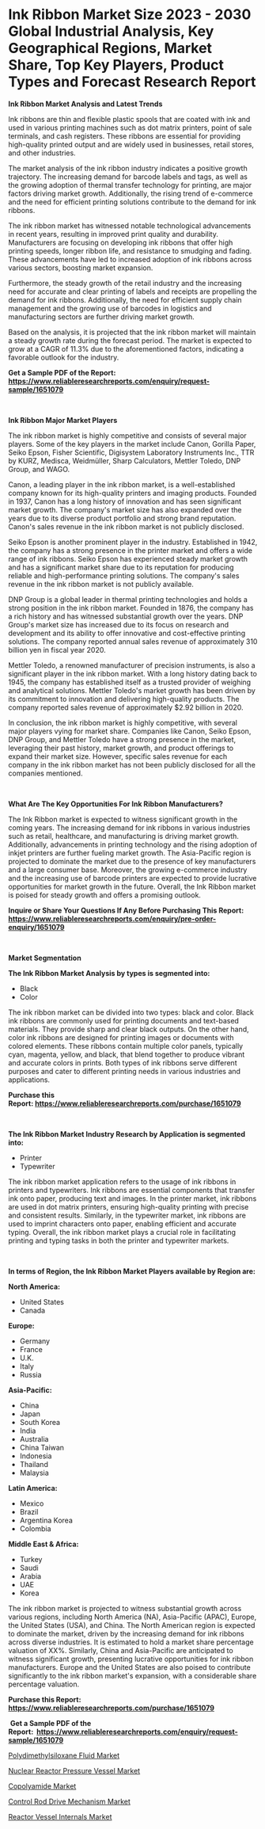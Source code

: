 <p><h1>Ink Ribbon Market Size 2023 - 2030 Global Industrial Analysis, Key Geographical Regions, Market Share, Top Key Players, Product Types and Forecast Research Report</h1></p><p><strong>Ink Ribbon Market Analysis and Latest Trends</strong></p>
<p><p>Ink ribbons are thin and flexible plastic spools that are coated with ink and used in various printing machines such as dot matrix printers, point of sale terminals, and cash registers. These ribbons are essential for providing high-quality printed output and are widely used in businesses, retail stores, and other industries.</p><p>The market analysis of the ink ribbon industry indicates a positive growth trajectory. The increasing demand for barcode labels and tags, as well as the growing adoption of thermal transfer technology for printing, are major factors driving market growth. Additionally, the rising trend of e-commerce and the need for efficient printing solutions contribute to the demand for ink ribbons.</p><p>The ink ribbon market has witnessed notable technological advancements in recent years, resulting in improved print quality and durability. Manufacturers are focusing on developing ink ribbons that offer high printing speeds, longer ribbon life, and resistance to smudging and fading. These advancements have led to increased adoption of ink ribbons across various sectors, boosting market expansion.</p><p>Furthermore, the steady growth of the retail industry and the increasing need for accurate and clear printing of labels and receipts are propelling the demand for ink ribbons. Additionally, the need for efficient supply chain management and the growing use of barcodes in logistics and manufacturing sectors are further driving market growth.</p><p>Based on the analysis, it is projected that the ink ribbon market will maintain a steady growth rate during the forecast period. The market is expected to grow at a CAGR of 11.3% due to the aforementioned factors, indicating a favorable outlook for the industry.</p></p>
<p><strong>Get a Sample PDF of the Report:&nbsp; <a href="https://www.reliableresearchreports.com/enquiry/request-sample/1651079">https://www.reliableresearchreports.com/enquiry/request-sample/1651079</a></strong></p>
<p>&nbsp;</p>
<p><strong>Ink Ribbon Major Market Players</strong></p>
<p><p>The ink ribbon market is highly competitive and consists of several major players. Some of the key players in the market include Canon, Gorilla Paper, Seiko Epson, Fisher Scientific, Digisystem Laboratory Instruments Inc., TTR by KURZ, Medisca, Weidmüller, Sharp Calculators, Mettler Toledo, DNP Group, and WAGO.</p><p>Canon, a leading player in the ink ribbon market, is a well-established company known for its high-quality printers and imaging products. Founded in 1937, Canon has a long history of innovation and has seen significant market growth. The company's market size has also expanded over the years due to its diverse product portfolio and strong brand reputation. Canon's sales revenue in the ink ribbon market is not publicly disclosed.</p><p>Seiko Epson is another prominent player in the industry. Established in 1942, the company has a strong presence in the printer market and offers a wide range of ink ribbons. Seiko Epson has experienced steady market growth and has a significant market share due to its reputation for producing reliable and high-performance printing solutions. The company's sales revenue in the ink ribbon market is not publicly available.</p><p>DNP Group is a global leader in thermal printing technologies and holds a strong position in the ink ribbon market. Founded in 1876, the company has a rich history and has witnessed substantial growth over the years. DNP Group's market size has increased due to its focus on research and development and its ability to offer innovative and cost-effective printing solutions. The company reported annual sales revenue of approximately 310 billion yen in fiscal year 2020.</p><p>Mettler Toledo, a renowned manufacturer of precision instruments, is also a significant player in the ink ribbon market. With a long history dating back to 1945, the company has established itself as a trusted provider of weighing and analytical solutions. Mettler Toledo's market growth has been driven by its commitment to innovation and delivering high-quality products. The company reported sales revenue of approximately $2.92 billion in 2020.</p><p>In conclusion, the ink ribbon market is highly competitive, with several major players vying for market share. Companies like Canon, Seiko Epson, DNP Group, and Mettler Toledo have a strong presence in the market, leveraging their past history, market growth, and product offerings to expand their market size. However, specific sales revenue for each company in the ink ribbon market has not been publicly disclosed for all the companies mentioned.</p></p>
<p>&nbsp;</p>
<p><strong>What Are The Key Opportunities For Ink Ribbon Manufacturers?</strong></p>
<p><p>The Ink Ribbon market is expected to witness significant growth in the coming years. The increasing demand for ink ribbons in various industries such as retail, healthcare, and manufacturing is driving market growth. Additionally, advancements in printing technology and the rising adoption of inkjet printers are further fueling market growth. The Asia-Pacific region is projected to dominate the market due to the presence of key manufacturers and a large consumer base. Moreover, the growing e-commerce industry and the increasing use of barcode printers are expected to provide lucrative opportunities for market growth in the future. Overall, the Ink Ribbon market is poised for steady growth and offers a promising outlook.</p></p>
<p><strong>Inquire or Share Your Questions If Any Before Purchasing This Report: <a href="https://www.reliableresearchreports.com/enquiry/pre-order-enquiry/1651079">https://www.reliableresearchreports.com/enquiry/pre-order-enquiry/1651079</a></strong></p>
<p>&nbsp;</p>
<p><strong>Market Segmentation</strong></p>
<p><strong>The Ink Ribbon Market Analysis by types is segmented into:</strong></p>
<p><ul><li>Black</li><li>Color</li></ul></p>
<p><p>The ink ribbon market can be divided into two types: black and color. Black ink ribbons are commonly used for printing documents and text-based materials. They provide sharp and clear black outputs. On the other hand, color ink ribbons are designed for printing images or documents with colored elements. These ribbons contain multiple color panels, typically cyan, magenta, yellow, and black, that blend together to produce vibrant and accurate colors in prints. Both types of ink ribbons serve different purposes and cater to different printing needs in various industries and applications.</p></p>
<p><strong>Purchase this Report:&nbsp;<a href="https://www.reliableresearchreports.com/purchase/1651079">https://www.reliableresearchreports.com/purchase/1651079</a></strong></p>
<p>&nbsp;</p>
<p><strong>The Ink Ribbon Market Industry Research by Application is segmented into:</strong></p>
<p><ul><li>Printer</li><li>Typewriter</li></ul></p>
<p><p>The ink ribbon market application refers to the usage of ink ribbons in printers and typewriters. Ink ribbons are essential components that transfer ink onto paper, producing text and images. In the printer market, ink ribbons are used in dot matrix printers, ensuring high-quality printing with precise and consistent results. Similarly, in the typewriter market, ink ribbons are used to imprint characters onto paper, enabling efficient and accurate typing. Overall, the ink ribbon market plays a crucial role in facilitating printing and typing tasks in both the printer and typewriter markets.</p></p>
<p>&nbsp;</p>
<p><strong>In terms of Region, the Ink Ribbon Market Players available by Region are:</strong></p>
<p>
    <p> <strong> North America: </strong>
        <ul>
            <li>United States</li>
            <li>Canada</li>
        </ul>
        </p> 
    <p> <strong> Europe: </strong>
        <ul>
            <li>Germany</li>
            <li>France</li>
            <li>U.K.</li>
            <li>Italy</li>
            <li>Russia</li>
        </ul>
        </p> 
    <p> <strong> Asia-Pacific: </strong>
        <ul>
            <li>China</li>
            <li>Japan</li>
            <li>South Korea</li>
            <li>India</li>
            <li>Australia</li>
            <li>China Taiwan</li>
            <li>Indonesia</li>
            <li>Thailand</li>
            <li>Malaysia</li>
        </ul>
        </p> 
    <p> <strong> Latin America: </strong>
        <ul>
            <li>Mexico</li>
            <li>Brazil</li>
            <li>Argentina Korea</li>
            <li>Colombia</li>
        </ul>
        </p> 
    <p> <strong> Middle East & Africa: </strong>
        <ul>
            <li>Turkey</li>
            <li>Saudi</li>
            <li>Arabia</li>
            <li>UAE</li>
            <li>Korea</li>
        </ul>
    </p>
    </p>
<p><p>The ink ribbon market is projected to witness substantial growth across various regions, including North America (NA), Asia-Pacific (APAC), Europe, the United States (USA), and China. The North American region is expected to dominate the market, driven by the increasing demand for ink ribbons across diverse industries. It is estimated to hold a market share percentage valuation of XX%. Similarly, China and Asia-Pacific are anticipated to witness significant growth, presenting lucrative opportunities for ink ribbon manufacturers. Europe and the United States are also poised to contribute significantly to the ink ribbon market's expansion, with a considerable share percentage valuation.</p></p>
<p><strong>Purchase this Report: <a href="https://www.reliableresearchreports.com/purchase/1651079">https://www.reliableresearchreports.com/purchase/1651079</a></strong></p>
<p>&nbsp;<strong>Get a Sample PDF of the Report:&nbsp;&nbsp;<a href="https://www.reliableresearchreports.com/enquiry/request-sample/1651079">https://www.reliableresearchreports.com/enquiry/request-sample/1651079</a></strong></p>
<p><strong></strong></p>
<p><p><a href="https://github.com/dringals/Market-Research-Report-List-1/blob/main/polydimethylsiloxane-fluid-market.md">Polydimethylsiloxane Fluid Market</a></p><p><a href="https://medium.com/@ebbaeffertz1951/nuclear-reactor-pressure-vessel-market-share-evolution-and-market-growth-trends-2023-2030-18aec573d8c1">Nuclear Reactor Pressure Vessel Market</a></p><p><a href="https://github.com/Paul14Anderson63/Market-Research-Report-List-1/blob/main/copolyamide-market.md">Copolyamide Market</a></p><p><a href="https://medium.com/@lavernacole2023/control-rod-drive-mechanism-market-insights-into-market-cagr-market-trends-and-growth-strategies-2cb2c681bcd4">Control Rod Drive Mechanism Market</a></p><p><a href="https://medium.com/@isaiasmarks/reactor-vessel-internals-market-analysis-and-sze-forecasted-for-period-from-2023-to-2030-85d27c86f840">Reactor Vessel Internals Market</a></p></p>